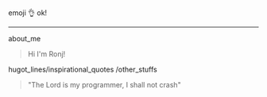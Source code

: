 emoji :ok_hand: ok!
***
about_me
>  Hi I'm Ronj!

hugot_lines/inspirational_quotes /other_stuffs
>"The Lord is my programmer, I shall not crash"
